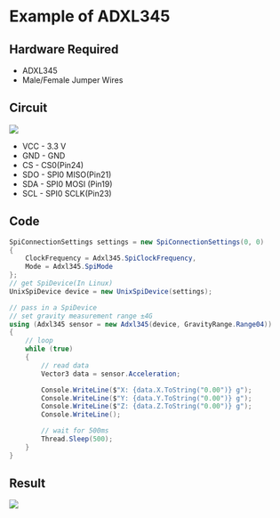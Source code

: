 # Example of ADXL345

## Hardware Required
* ADXL345
* Male/Female Jumper Wires

## Circuit
![](ADXL345_circuit_bb.png)

* VCC - 3.3 V
* GND -  GND
* CS - CS0(Pin24)
* SDO - SPI0 MISO(Pin21)
* SDA - SPI0 MOSI (Pin19)
* SCL - SPI0 SCLK(Pin23)

## Code
```C#
SpiConnectionSettings settings = new SpiConnectionSettings(0, 0)
{
    ClockFrequency = Adxl345.SpiClockFrequency,
    Mode = Adxl345.SpiMode
};
// get SpiDevice(In Linux)
UnixSpiDevice device = new UnixSpiDevice(settings);

// pass in a SpiDevice
// set gravity measurement range ±4G
using (Adxl345 sensor = new Adxl345(device, GravityRange.Range04))
{
    // loop
    while (true)
    {
        // read data
        Vector3 data = sensor.Acceleration;

        Console.WriteLine($"X: {data.X.ToString("0.00")} g");
        Console.WriteLine($"Y: {data.Y.ToString("0.00")} g");
        Console.WriteLine($"Z: {data.Z.ToString("0.00")} g");
        Console.WriteLine();

        // wait for 500ms
        Thread.Sleep(500);
    }
}
```

## Result
![](res.jpg)
